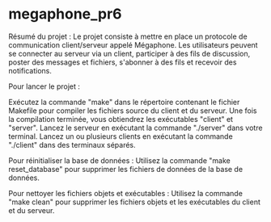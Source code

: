 # megaphone_pr6

Résumé du projet :
Le projet consiste à mettre en place un protocole de communication client/serveur appelé Mégaphone. Les utilisateurs peuvent se connecter au serveur via un client, participer à des fils de discussion, poster des messages et fichiers, s'abonner à des fils et recevoir des notifications.

Pour lancer le projet :

Exécutez la commande "make" dans le répertoire contenant le fichier Makefile pour compiler les fichiers source du client et du serveur.
Une fois la compilation terminée, vous obtiendrez les exécutables "client" et "server".
Lancez le serveur en exécutant la commande "./server" dans votre terminal.
Lancez un ou plusieurs clients en exécutant la commande "./client" dans des terminaux séparés.


Pour réinitialiser la base de données :
Utilisez la commande "make reset_database" pour supprimer les fichiers de données de la base de données.

Pour nettoyer les fichiers objets et exécutables :
Utilisez la commande "make clean" pour supprimer les fichiers objets et les exécutables du client et du serveur.